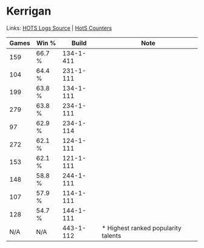 # Kerrigan

Links: [HOTS Logs Source](https://www.hotslogs.com/Sitewide/HeroDetails?Hero=Kerrigan) | [HotS Counters](http://hotscounters.com/#/hero/Kerrigan)

Games  | Win %  | Build     | Note
-----  | -----  | -----     | ----
159    | 66.7 % | 134-1-411 | 
104    | 64.4 % | 231-1-111 | 
199    | 63.8 % | 134-1-111 | 
279    | 63.8 % | 234-1-111 | 
97     | 62.9 % | 234-1-114 | 
272    | 62.1 % | 124-1-111 | 
153    | 62.1 % | 121-1-111 | 
148    | 58.8 % | 244-1-111 | 
107    | 57.9 % | 114-1-111 | 
128    | 54.7 % | 144-1-111 | 
N/A    | N/A    | 443-1-112 | * Highest ranked popularity talents
